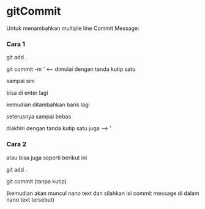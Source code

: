# gitCommit

Untuk menambahkan multiple line Commit Message:

### **Cara 1**

git add .

git commit -m ' <-- dimulai dengan tanda kutip satu

sampai sini

bisa di enter lagi

kemudian ditambahkan baris lagi

seterusnya sampai bebas 

diakhiri dengan tanda kutip satu juga --> '

### **Cara 2**

atau bisa juga seperti berikut ini

git add .

git commit (tanpa kutip)

(kemudian akan muncul nano text dan silahkan isi 
commit message di dalam nano text tersebut)